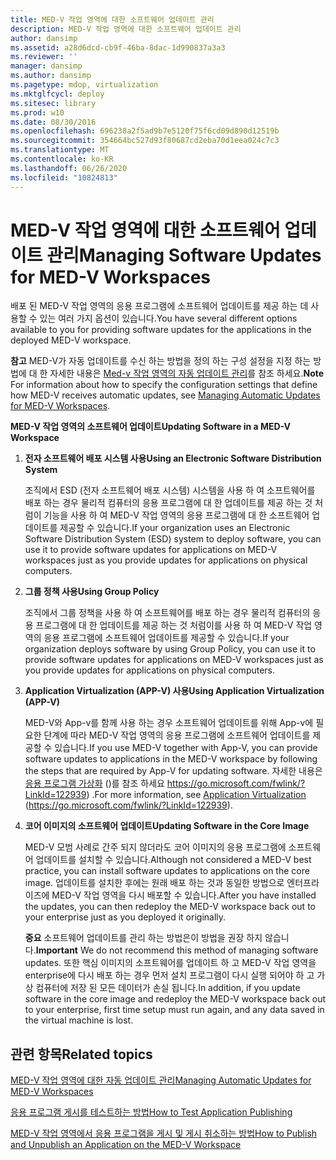 ```yaml
---
title: MED-V 작업 영역에 대한 소프트웨어 업데이트 관리
description: MED-V 작업 영역에 대한 소프트웨어 업데이트 관리
author: dansimp
ms.assetid: a28d6dcd-cb9f-46ba-8dac-1d990837a3a3
ms.reviewer: ''
manager: dansimp
ms.author: dansimp
ms.pagetype: mdop, virtualization
ms.mktglfcycl: deploy
ms.sitesec: library
ms.prod: w10
ms.date: 08/30/2016
ms.openlocfilehash: 696238a2f5ad9b7e5120f75f6cd09d890d12519b
ms.sourcegitcommit: 354664bc527d93f80687cd2eba70d1eea024c7c3
ms.translationtype: MT
ms.contentlocale: ko-KR
ms.lasthandoff: 06/26/2020
ms.locfileid: "10824813"
---
```

# <span data-ttu-id="8168a-103">MED-V 작업 영역에 대한 소프트웨어 업데이트 관리</span><span class="sxs-lookup"><span data-stu-id="8168a-103">Managing Software Updates for MED-V Workspaces</span></span>


<span data-ttu-id="8168a-104">배포 된 MED-V 작업 영역의 응용 프로그램에 소프트웨어 업데이트를 제공 하는 데 사용할 수 있는 여러 가지 옵션이 있습니다.</span><span class="sxs-lookup"><span data-stu-id="8168a-104">You have several different options available to you for providing software updates for the applications in the deployed MED-V workspace.</span></span>

<span data-ttu-id="8168a-105">**참고**  MED-V가 자동 업데이트를 수신 하는 방법을 정의 하는 구성 설정을 지정 하는 방법에 대 한 자세한 내용은 [Med-v 작업 영역의 자동 업데이트 관리](managing-automatic-updates-for-med-v-workspaces.md)를 참조 하세요.</span><span class="sxs-lookup"><span data-stu-id="8168a-105">**Note** For information about how to specify the configuration settings that define how MED-V receives automatic updates, see [Managing Automatic Updates for MED-V Workspaces](managing-automatic-updates-for-med-v-workspaces.md).</span></span>

 

**<span data-ttu-id="8168a-106">MED-V 작업 영역의 소프트웨어 업데이트</span><span class="sxs-lookup"><span data-stu-id="8168a-106">Updating Software in a MED-V Workspace</span></span>**

1.  **<span data-ttu-id="8168a-107">전자 소프트웨어 배포 시스템 사용</span><span class="sxs-lookup"><span data-stu-id="8168a-107">Using an Electronic Software Distribution System</span></span>**

    <span data-ttu-id="8168a-108">조직에서 ESD (전자 소프트웨어 배포 시스템) 시스템을 사용 하 여 소프트웨어를 배포 하는 경우 물리적 컴퓨터의 응용 프로그램에 대 한 업데이트를 제공 하는 것 처럼이 기능을 사용 하 여 MED-V 작업 영역의 응용 프로그램에 대 한 소프트웨어 업데이트를 제공할 수 있습니다.</span><span class="sxs-lookup"><span data-stu-id="8168a-108">If your organization uses an Electronic Software Distribution System (ESD) system to deploy software, you can use it to provide software updates for applications on MED-V workspaces just as you provide updates for applications on physical computers.</span></span>

2.  **<span data-ttu-id="8168a-109">그룹 정책 사용</span><span class="sxs-lookup"><span data-stu-id="8168a-109">Using Group Policy</span></span>**

    <span data-ttu-id="8168a-110">조직에서 그룹 정책을 사용 하 여 소프트웨어를 배포 하는 경우 물리적 컴퓨터의 응용 프로그램에 대 한 업데이트를 제공 하는 것 처럼이를 사용 하 여 MED-V 작업 영역의 응용 프로그램에 소프트웨어 업데이트를 제공할 수 있습니다.</span><span class="sxs-lookup"><span data-stu-id="8168a-110">If your organization deploys software by using Group Policy, you can use it to provide software updates for applications on MED-V workspaces just as you provide updates for applications on physical computers.</span></span>

3.  **<span data-ttu-id="8168a-111">Application Virtualization (APP-V) 사용</span><span class="sxs-lookup"><span data-stu-id="8168a-111">Using Application Virtualization (APP-V)</span></span>**

    <span data-ttu-id="8168a-112">MED-V와 App-v를 함께 사용 하는 경우 소프트웨어 업데이트를 위해 App-v에 필요한 단계에 따라 MED-V 작업 영역의 응용 프로그램에 소프트웨어 업데이트를 제공할 수 있습니다.</span><span class="sxs-lookup"><span data-stu-id="8168a-112">If you use MED-V together with App-V, you can provide software updates to applications in the MED-V workspace by following the steps that are required by App-V for updating software.</span></span> <span data-ttu-id="8168a-113">자세한 내용은 [응용 프로그램 가상화](https://go.microsoft.com/fwlink/?LinkId=122939) ()를 참조 하세요 https://go.microsoft.com/fwlink/?LinkId=122939) .</span><span class="sxs-lookup"><span data-stu-id="8168a-113">For more information, see [Application Virtualization](https://go.microsoft.com/fwlink/?LinkId=122939) (https://go.microsoft.com/fwlink/?LinkId=122939).</span></span>

4.  **<span data-ttu-id="8168a-114">코어 이미지의 소프트웨어 업데이트</span><span class="sxs-lookup"><span data-stu-id="8168a-114">Updating Software in the Core Image</span></span>**

    <span data-ttu-id="8168a-115">MED-V 모범 사례로 간주 되지 않더라도 코어 이미지의 응용 프로그램에 소프트웨어 업데이트를 설치할 수 있습니다.</span><span class="sxs-lookup"><span data-stu-id="8168a-115">Although not considered a MED-V best practice, you can install software updates to applications on the core image.</span></span> <span data-ttu-id="8168a-116">업데이트를 설치한 후에는 원래 배포 하는 것과 동일한 방법으로 엔터프라이즈에 MED-V 작업 영역을 다시 배포할 수 있습니다.</span><span class="sxs-lookup"><span data-stu-id="8168a-116">After you have installed the updates, you can then redeploy the MED-V workspace back out to your enterprise just as you deployed it originally.</span></span>

    <span data-ttu-id="8168a-117">**중요**  소프트웨어 업데이트를 관리 하는 방법은이 방법을 권장 하지 않습니다.</span><span class="sxs-lookup"><span data-stu-id="8168a-117">**Important** We do not recommend this method of managing software updates.</span></span> <span data-ttu-id="8168a-118">또한 핵심 이미지의 소프트웨어를 업데이트 하 고 MED-V 작업 영역을 enterprise에 다시 배포 하는 경우 먼저 설치 프로그램이 다시 실행 되어야 하 고 가상 컴퓨터에 저장 된 모든 데이터가 손실 됩니다.</span><span class="sxs-lookup"><span data-stu-id="8168a-118">In addition, if you update software in the core image and redeploy the MED-V workspace back out to your enterprise, first time setup must run again, and any data saved in the virtual machine is lost.</span></span>

     

## <span data-ttu-id="8168a-119">관련 항목</span><span class="sxs-lookup"><span data-stu-id="8168a-119">Related topics</span></span>


[<span data-ttu-id="8168a-120">MED-V 작업 영역에 대한 자동 업데이트 관리</span><span class="sxs-lookup"><span data-stu-id="8168a-120">Managing Automatic Updates for MED-V Workspaces</span></span>](managing-automatic-updates-for-med-v-workspaces.md)

[<span data-ttu-id="8168a-121">응용 프로그램 게시를 테스트하는 방법</span><span class="sxs-lookup"><span data-stu-id="8168a-121">How to Test Application Publishing</span></span>](how-to-test-application-publishing.md)

[<span data-ttu-id="8168a-122">MED-V 작업 영역에서 응용 프로그램을 게시 및 게시 취소하는 방법</span><span class="sxs-lookup"><span data-stu-id="8168a-122">How to Publish and Unpublish an Application on the MED-V Workspace</span></span>](how-to-publish-and-unpublish-an-application-on-the-med-v-workspace.md)

 

 





